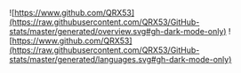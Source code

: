![https://www.github.com/QRX53](https://raw.githubusercontent.com/QRX53/GitHub-stats/master/generated/overview.svg#gh-dark-mode-only) ![https://www.github.com/QRX53](https://raw.githubusercontent.com/QRX53/GitHub-stats/master/generated/languages.svg#gh-dark-mode-only)
